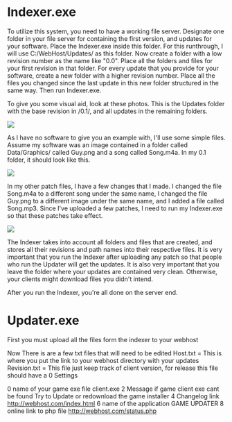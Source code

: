 # Indexer.exe
To utilize this system, you need to have a working file server. Designate one folder in your file server for containing the first version, and updates for your software. Place the Indexer.exe inside this folder. For this runthrough, I will use C:/WebHost/Updates/ as this folder. Now create a folder with a low revision number as the name like "0.0". Place all the folders and files for your first revision in that folder. For every update that you provide for your software, create a new folder with a higher revision number. Place all the files you changed since the last update in this new folder structured in the same way. Then run Indexer.exe.


To give you some visual aid, look at these photos. This is the Updates folder with the base revision in /0.1/, and all updates in the remaining folders.

<img src="http://i.imgur.com/11juJxO.png"/>

As I have no software to give you an example with, I'll use some simple files. Assume my software was an image contained in a folder called Data/Graphics/ called Guy.png and a song called Song.m4a. In my 0.1 folder, it should look like this.

<img src="http://i.imgur.com/GRkXdBh.png"/>

In my other patch files, I have a few changes that I made. I changed the file Song.m4a to a different song under the same name, I changed the file Guy.png to a different image under the same name, and I added a file called Song.mp3. Since I've uploaded a few patches, I need to run my Indexer.exe so that these patches take effect.

<img src="http://i.imgur.com/QV3JrI6.png"/>

The Indexer takes into account all folders and files that are created, and stores all their revisions and path names into their respective files. It is very important that you run the Indexer after uploading any patch so that people who run the Updater will get the updates. It is also very important that you leave the folder where your updates are contained very clean. Otherwise, your clients might download files you didn't intend.

After you run the Indexer, you're all done on the server end.



# Updater.exe
First you must upload all the files form the indexer to your webhost

Now There is are a few txt files that will need to be edited 
Host.txt = This is where you put the link to your webhost directory with your updates
Revision.txt = This file just keep track of client version, for release this file should have a 0 
Settings 

0 name of your game exe file 
client.exe
2 Message if game client exe cant be found
Try to Update or redownload the game installer
4 Changelog link 
http://webhost.com/index.html
6 name of the application
GAME UPDATER
8 online link to php file
http://webhost.com/status.php

